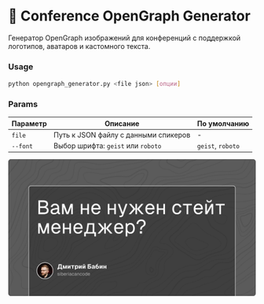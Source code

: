 # 🌌 Conference OpenGraph Generator

Генератор OpenGraph изображений для конференций с поддержкой логотипов, аватаров и кастомного текста.

### Usage

```bash
python opengraph_generator.py <file json> [опции]
```

### Params

| Параметр | Описание                             | По умолчанию      |
| -------- | ------------------------------------ | ----------------- |
| `file`   | Путь к JSON файлу с данными спикеров | -                 |
| `--font` | Выбор шрифта: `geist` или `roboto`   | `geist`, `roboto` |

![Пример сгенерированного изображения](./preview.png)
